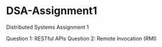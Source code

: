 # DSA-Assignment1
Distributed Systems Assignment 1

Question 1:  RESTful APIs
Question 2:  Remote Invocation (RMI)
